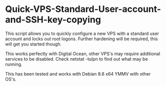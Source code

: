 # Quick-VPS-Standard-User-account-and-SSH-key-copying
This script allows you to quickly configure a new VPS with a standard user account and locks out root logons. Further hardening will be required, this will get you started though.

This works perfectly with Digital Ocean, other VPS's may require additional services to be disabled. Check netstat -tulpn to find out what may be running. 

This has been tested and works with Debian 8.8 x64 YMMV with other OS's.
